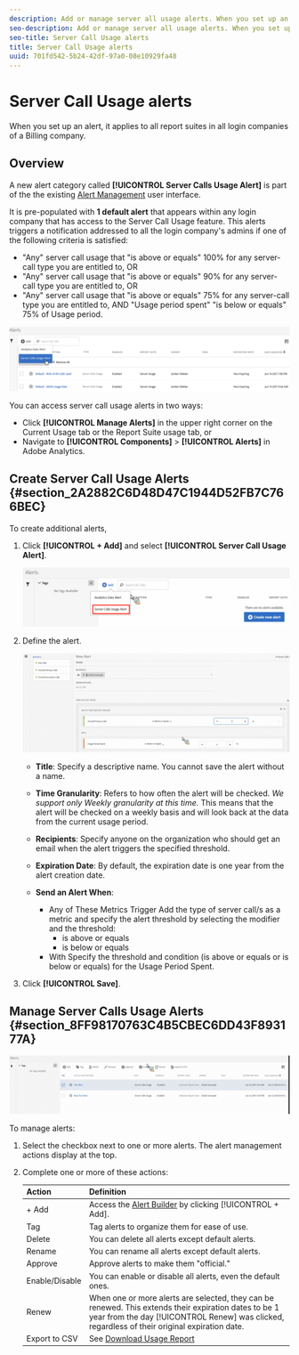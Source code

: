 ```yaml
---
description: Add or manage server all usage alerts. When you set up an alert, it applies to all report suites in all login companies of a Billing company.
seo-description: Add or manage server all usage alerts. When you set up an alert, it applies to all report suites in all login companies of a Billing company.
seo-title: Server Call Usage alerts
title: Server Call Usage alerts
uuid: 701fd542-5b24-42df-97a0-08e10929fa48
---
```


# Server Call Usage alerts

When you set up an alert, it applies to all report suites in all login companies of a Billing company.

## Overview

A new alert category called **[!UICONTROL Server Calls Usage Alert]** is part of the the existing [Alert Management](https://marketing.adobe.com/resources/help/en_US/analytics/analysis-workspace/intellligent_alerts.html) user interface.

It is pre-populated with **1 default alert** that appears within any login company that has access to the Server Call Usage feature. This alerts triggers a notification addressed to all the login company's admins if one of the following criteria is satisfied:

* "Any" server call usage that "is above or equals" 100% for any server-call type you are entitled to, OR 
* "Any" server call usage that "is above or equals" 90% for any server-call type you are entitled to, OR 
* "Any" server call usage that "is above or equals" 75% for any server-call type you are entitled to, AND "Usage period spent" "is below or equals" 75% of Usage period.

![](assets/alerts.png)

You can access server call usage alerts in two ways:

* Click **[!UICONTROL Manage Alerts]** in the upper right corner on the Current Usage tab or the Report Suite usage tab, or 
* Navigate to **[!UICONTROL Components]** > **[!UICONTROL Alerts]** in Adobe Analytics.

## Create Server Call Usage Alerts {#section_2A2882C6D48D47C1944D52FB7C766BEC}

To create additional alerts,

1. Click **[!UICONTROL + Add]** and select **[!UICONTROL Server Call Usage Alert]**.

   ![](assets/server_call_alert.png)

1. Define the alert.

   ![](assets/sc_alert.png)

   * **Title**: Specify a descriptive name. You cannot save the alert without a name.
   * **Time Granularity**: Refers to how often the alert will be checked. *We support only Weekly granularity at this time.* This means that the alert will be checked on a weekly basis and will look back at the data from the current usage period.
   * **Recipients**: Specify anyone on the organization who should get an email when the alert triggers the specified threshold.
   * **Expiration Date**: By default, the expiration date is one year from the alert creation date.
   * **Send an Alert When**:

     *   Any of These Metrics Trigger
         Add the type of server call/s as a metric and specify the alert threshold by selecting the modifier and the threshold:
          *   is above or equals
          *   is below or equals
     *   With
         Specify the threshold and condition (is above or equals or is below or equals) for the Usage Period Spent.

1. Click **[!UICONTROL Save]**.

## Manage Server Calls Usage Alerts {#section_8FF98170763C4B5CBEC6DD43F893177A}

![](assets/alert_mgmt.png)

To manage alerts:

1. Select the checkbox next to one or more alerts. The alert management actions display at the top. 
1. Complete one or more of these actions: 

   | Action | Definition |
   |--- |--- |
   |+ Add|Access the [Alert Builder](../../admin/c-server-call-usage/scu-alerts.md) by clicking  [!UICONTROL + Add].|
   |Tag|Tag alerts to organize them for ease of use.|
   |Delete|You can delete all alerts except default alerts.|
   |Rename|You can rename all alerts except default alerts.|
   |Approve|Approve alerts to make them "official."|
   |Enable/Disable|You can enable or disable all alerts, even the default ones.|
   |Renew|When one or more alerts are selected, they can be renewed. This extends their expiration dates to be 1 year from the day [!UICONTROL Renew] was clicked, regardless of their original expiration date.|
   |Export to CSV|See [Download Usage Report](../../admin/c-server-call-usage/report-suite-usage.md)|
   
